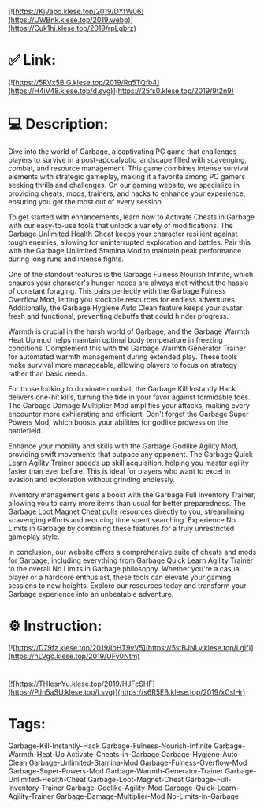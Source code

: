 [![https://KjVapo.klese.top/2019/DYfW06](https://UWBnk.klese.top/2019.webp)](https://Cuk1hi.klese.top/2019/rpLgbrz)
# ✅ Link:
[![https://5RVx5BIG.klese.top/2019/Rq5TQfb4](https://H4iV48.klese.top/d.svg)](https://25fs0.klese.top/2019/9t2n9)
# 💻 Description:
Dive into the world of Garbage, a captivating PC game that challenges players to survive in a post-apocalyptic landscape filled with scavenging, combat, and resource management. This game combines intense survival elements with strategic gameplay, making it a favorite among PC gamers seeking thrills and challenges. On our gaming website, we specialize in providing cheats, mods, trainers, and hacks to enhance your experience, ensuring you get the most out of every session.



To get started with enhancements, learn how to Activate Cheats in Garbage with our easy-to-use tools that unlock a variety of modifications. The Garbage Unlimited Health Cheat keeps your character resilient against tough enemies, allowing for uninterrupted exploration and battles. Pair this with the Garbage Unlimited Stamina Mod to maintain peak performance during long runs and intense fights.



One of the standout features is the Garbage Fulness Nourish Infinite, which ensures your character's hunger needs are always met without the hassle of constant foraging. This pairs perfectly with the Garbage Fulness Overflow Mod, letting you stockpile resources for endless adventures. Additionally, the Garbage Hygiene Auto Clean feature keeps your avatar fresh and functional, preventing debuffs that could hinder progress.



Warmth is crucial in the harsh world of Garbage, and the Garbage Warmth Heat Up mod helps maintain optimal body temperature in freezing conditions. Complement this with the Garbage Warmth Generator Trainer for automated warmth management during extended play. These tools make survival more manageable, allowing players to focus on strategy rather than basic needs.



For those looking to dominate combat, the Garbage Kill Instantly Hack delivers one-hit kills, turning the tide in your favor against formidable foes. The Garbage Damage Multiplier Mod amplifies your attacks, making every encounter more exhilarating and efficient. Don't forget the Garbage Super Powers Mod, which boosts your abilities for godlike prowess on the battlefield.



Enhance your mobility and skills with the Garbage Godlike Agility Mod, providing swift movements that outpace any opponent. The Garbage Quick Learn Agility Trainer speeds up skill acquisition, helping you master agility faster than ever before. This is ideal for players who want to excel in evasion and exploration without grinding endlessly.



Inventory management gets a boost with the Garbage Full Inventory Trainer, allowing you to carry more items than usual for better preparedness. The Garbage Loot Magnet Cheat pulls resources directly to you, streamlining scavenging efforts and reducing time spent searching. Experience No Limits in Garbage by combining these features for a truly unrestricted gameplay style.



In conclusion, our website offers a comprehensive suite of cheats and mods for Garbage, including everything from Garbage Quick Learn Agility Trainer to the overall No Limits in Garbage philosophy. Whether you're a casual player or a hardcore enthusiast, these tools can elevate your gaming sessions to new heights. Explore our resources today and transform your Garbage experience into an unbeatable adventure.

# ⚙️ Instruction:
[![https://D79fz.klese.top/2019/IbHT9vV5](https://5stBJNLv.klese.top/i.gif)](https://hLVgc.klese.top/2019/UFy0Ntm)
#
[![https://THIesnYu.klese.top/2019/HJFcSHF](https://PJn5aSU.klese.top/l.svg)](https://s6R5EB.klese.top/2019/xCslHr)
# Tags:
Garbage-Kill-Instantly-Hack Garbage-Fulness-Nourish-Infinite Garbage-Warmth-Heat-Up Activate-Cheats-in-Garbage Garbage-Hygiene-Auto-Clean Garbage-Unlimited-Stamina-Mod Garbage-Fulness-Overflow-Mod Garbage-Super-Powers-Mod Garbage-Warmth-Generator-Trainer Garbage-Unlimited-Health-Cheat Garbage-Loot-Magnet-Cheat Garbage-Full-Inventory-Trainer Garbage-Godlike-Agility-Mod Garbage-Quick-Learn-Agility-Trainer Garbage-Damage-Multiplier-Mod No-Limits-in-Garbage






